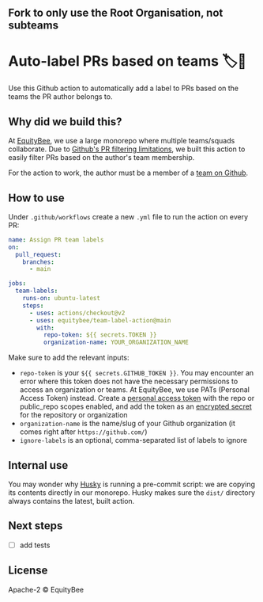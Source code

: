 ## Fork to only use the Root Organisation, not subteams


# Auto-label PRs based on teams 🏷👥

Use this Github action to automatically add a label to PRs based on the teams the PR author belongs to.

## Why did we build this?

At [EquityBee](https://equitybee.com/), we use a large monorepo where multiple teams/squads collaborate. Due to [Github's PR filtering limitations](https://docs.github.com/en/issues/tracking-your-work-with-issues/filtering-and-searching-issues-and-pull-requests), we built this action to easily filter PRs based on the author's team membership.

For the action to work, the author must be a member of a [team on Github](https://docs.github.com/en/organizations/organizing-members-into-teams/about-teams).

## How to use

Under `.github/workflows` create a new `.yml` file to run the action on every PR:

```yaml
name: Assign PR team labels
on:
  pull_request:
    branches:
      - main

jobs:
  team-labels:
    runs-on: ubuntu-latest
    steps:
      - uses: actions/checkout@v2
      - uses: equitybee/team-label-action@main
        with:
          repo-token: ${{ secrets.TOKEN }}
          organization-name: YOUR_ORGANIZATION_NAME
```

Make sure to add the relevant inputs:

- `repo-token` is your `${{ secrets.GITHUB_TOKEN }}`. You may encounter an error where this token does not have the necessary permissions to access an organization or teams. At EquityBee, we use PATs (Personal Access Token) instead. Create a [personal access token](https://docs.github.com/en/github/authenticating-to-github/keeping-your-account-and-data-secure/creating-a-personal-access-token) with the repo or public_repo scopes enabled, and add the token as an [encrypted secret](https://docs.github.com/en/actions/reference/encrypted-secrets#creating-encrypted-secrets-for-a-repository) for the repository or organization
- `organization-name` is the name/slug of your Github organization (it comes right after `https://github.com/`)
- `ignore-labels` is an optional, comma-separated list of labels to ignore

## Internal use

You may wonder why [Husky](https://typicode.github.io/husky/#/) is running a pre-commit script: we are copying its contents directly in our monorepo. Husky makes sure the `dist/` directory always contains the latest, built action.

## Next steps

- [ ] add tests

## License

Apache-2 © EquityBee
